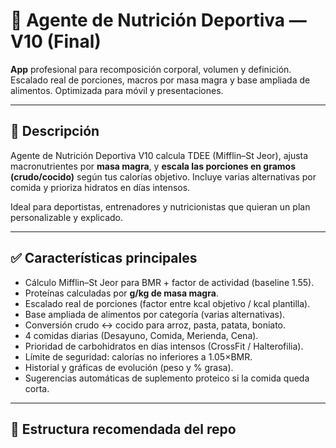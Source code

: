 # 🧠 Agente de Nutrición Deportiva — V10 (Final)

**App** profesional para recomposición corporal, volumen y definición.  
Escalado real de porciones, macros por masa magra y base ampliada de alimentos. Optimizada para móvil y presentaciones.

---

## 🔎 Descripción

Agente de Nutrición Deportiva V10 calcula TDEE (Mifflin–St Jeor), ajusta macronutrientes por **masa magra**, y **escala las porciones en gramos (crudo/cocido)** según tus calorías objetivo. Incluye varias alternativas por comida y prioriza hidratos en días intensos.

Ideal para deportistas, entrenadores y nutricionistas que quieran un plan personalizable y explicado.

---

## ✅ Características principales

- Cálculo Mifflin–St Jeor para BMR + factor de actividad (baseline 1.55).  
- Proteínas calculadas por **g/kg de masa magra**.  
- Escalado real de porciones (factor entre kcal objetivo / kcal plantilla).  
- Base ampliada de alimentos por categoría (varias alternativas).  
- Conversión crudo ↔ cocido para arroz, pasta, patata, boniato.  
- 4 comidas diarias (Desayuno, Comida, Merienda, Cena).  
- Prioridad de carbohidratos en días intensos (CrossFit / Halterofilia).  
- Límite de seguridad: calorías no inferiores a 1.05×BMR.  
- Historial y gráficas de evolución (peso y % grasa).  
- Sugerencias automáticas de suplemento proteico si la comida queda corta.

---

## 📁 Estructura recomendada del repo
